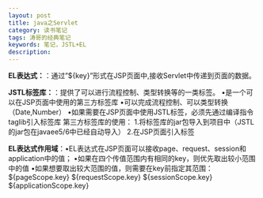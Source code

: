 ```yaml
---
layout: post
title: java之Servlet
category: 读书笔记
tags: 涛哥的经典笔记
keywords: 笔记，JSTL+EL
description: 
---
```


**EL表达式：**：通过”${key}”形式在JSP页面中,接收Servlet中传递到页面的数据。

**JSTL标签库：**：提供了可以进行流程控制、类型转换等的一类标签。
    •是一个可以在JSP页面中使用的第三方标签库
	•可以完成流程控制、可以类型转换（Date,Number）
	•如果需要在JSP页面中使用JSTL标签，必须先通过编译指令taglib引入标签库
   第三方标签库的使用：
	1.将标签库的jar包导入到项目中（JSTL的jar包在javaee5/6中已经自动导入）
	2.在JSP页面引入标签


**EL表达式作用域**：•EL表达式在JSP页面可以接收page、request、session和application中的值；
•如果在四个传值范围内有相同的key，则优先取出较小范围中的值
•如果想要取出较大范围的值，则需要在key前指定其范围：
${pageScope.key}
${requestScope.key}
${sessionScope.key}
${applicationScope.key}



